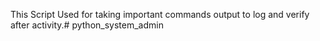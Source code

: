 This Script Used for taking important commands output to log and verify after activity.# python_system_admin
